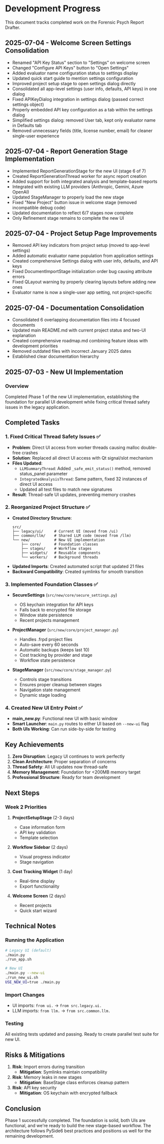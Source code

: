 # Development Progress

This document tracks completed work on the Forensic Psych Report Drafter.

## 2025-07-04 - Welcome Screen Settings Consolidation
- Renamed "API Key Status" section to "Settings" on welcome screen
- Changed "Configure API Keys" button to "Open Settings"
- Added evaluator name configuration status to settings display
- Updated quick start guide to mention settings configuration
- Improved project setup stage to open settings dialog directly
- Consolidated all app-level settings (user info, defaults, API keys) in one dialog
- Fixed APIKeyDialog integration in settings dialog (passed correct settings object)
- Properly embedded API key configuration as a tab within the settings dialog
- Simplified settings dialog: removed User tab, kept only evaluator name in Defaults tab
- Removed unnecessary fields (title, license number, email) for cleaner single-user experience

## 2025-07-04 - Report Generation Stage Implementation
- Implemented ReportGenerationStage for the new UI (stage 6 of 7)
- Created ReportGenerationThread worker for async report creation
- Added support for both integrated analysis and template-based reports
- Integrated with existing LLM providers (Anthropic, Gemini, Azure OpenAI)
- Updated StageManager to properly load the new stage
- Fixed "New Project" button issue in welcome stage (removed incompatible debug code)
- Updated documentation to reflect 6/7 stages now complete
- Only Refinement stage remains to complete the new UI

## 2025-07-04 - Project Setup Page Improvements
- Removed API key indicators from project setup (moved to app-level settings)
- Added automatic evaluator name population from application settings
- Created comprehensive Settings dialog with user info, defaults, and API keys
- Fixed DocumentImportStage initialization order bug causing attribute errors
- Fixed QLayout warning by properly clearing layouts before adding new ones
- Evaluator name is now a single-user app setting, not project-specific

## 2025-07-04 - Documentation Consolidation
- Consolidated 6 overlapping documentation files into 4 focused documents
- Updated main README.md with current project status and two-UI explanation
- Created comprehensive roadmap.md combining feature ideas with development priorities
- Removed outdated files with incorrect January 2025 dates
- Established clear documentation hierarchy

## 2025-07-03 - New UI Implementation

### Overview

Completed Phase 1 of the new UI implementation, establishing the foundation for parallel UI development while fixing critical thread safety issues in the legacy application.

## Completed Tasks

### 1. Fixed Critical Thread Safety Issues ✅

- **Problem**: Direct UI access from worker threads causing malloc double-free crashes
- **Solution**: Replaced all direct UI access with Qt signal/slot mechanism
- **Files Updated**:
  - `LLMSummaryThread`: Added `_safe_emit_status()` method, removed status_panel parameter
  - `IntegratedAnalysisThread`: Same pattern, fixed 32 instances of direct UI access
  - Updated all test files to match new signatures
- **Result**: Thread-safe UI updates, preventing memory crashes

### 2. Reorganized Project Structure ✅

- **Created Directory Structure**:
  ```
  src/
  ├── legacy/ui/     # Current UI (moved from /ui)
  ├── common/llm/    # Shared LLM code (moved from /llm)
  └── new/           # New UI implementation
      ├── core/      # Foundation classes
      ├── stages/    # Workflow stages
      ├── widgets/   # Reusable components
      └── workers/   # Background threads
  ```
- **Updated Imports**: Created automated script that updated 21 files
- **Backward Compatibility**: Created symlinks for smooth transition

### 3. Implemented Foundation Classes ✅

- **SecureSettings** (`src/new/core/secure_settings.py`)

  - OS keychain integration for API keys
  - Falls back to encrypted file storage
  - Window state persistence
  - Recent projects management

- **ProjectManager** (`src/new/core/project_manager.py`)

  - Handles .frpd project files
  - Auto-save every 60 seconds
  - Automatic backups (keeps last 10)
  - Cost tracking by provider and stage
  - Workflow state persistence

- **StageManager** (`src/new/core/stage_manager.py`)
  - Controls stage transitions
  - Ensures proper cleanup between stages
  - Navigation state management
  - Dynamic stage loading

### 4. Created New UI Entry Point ✅

- **main_new.py**: Functional new UI with basic window
- **Smart Launcher**: `main.py` routes to either UI based on `--new-ui` flag
- **Both UIs Working**: Can run side-by-side for testing

## Key Achievements

1. **Zero Disruption**: Legacy UI continues to work perfectly
2. **Clean Architecture**: Proper separation of concerns
3. **Thread Safety**: All UI updates now thread-safe
4. **Memory Management**: Foundation for <200MB memory target
5. **Professional Structure**: Ready for team development

## Next Steps

### Week 2 Priorities

1. **ProjectSetupStage** (2-3 days)
   - Case information form
   - API key validation
   - Template selection
2. **Workflow Sidebar** (2 days)
   - Visual progress indicator
   - Stage navigation
3. **Cost Tracking Widget** (1 day)

   - Real-time display
   - Export functionality

4. **Welcome Screen** (2 days)
   - Recent projects
   - Quick start wizard

## Technical Notes

### Running the Application

```bash
# Legacy UI (default)
./main.py
./run_app.sh

# New UI
./main.py --new-ui
./run_new_ui.sh
USE_NEW_UI=true ./main.py
```

### Import Changes

- UI imports: `from ui.` → `from src.legacy.ui.`
- LLM imports: `from llm.` → `from src.common.llm.`

### Testing

All existing tests updated and passing. Ready to create parallel test suite for new UI.

## Risks & Mitigations

1. **Risk**: Import errors during transition
   - **Mitigation**: Symlinks maintain compatibility
2. **Risk**: Memory leaks in new stages
   - **Mitigation**: BaseStage class enforces cleanup pattern
3. **Risk**: API key security
   - **Mitigation**: OS keychain with encrypted fallback

## Conclusion

Phase 1 successfully completed. The foundation is solid, both UIs are functional, and we're ready to build the new stage-based workflow. The architecture follows PySide6 best practices and positions us well for the remaining development.
